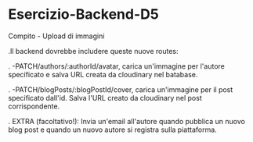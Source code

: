 # Esercizio-Backend-D5


Compito - Upload di immagini

.Il backend dovrebbe includere queste nuove routes:

. -PATCH/authors/:authorId/avatar, carica un'immagine per l'autore specificato e
   salva URL creata da cloudinary nel batabase.

. -PATCH/blogPosts/:blogPostId/cover, carica un'immagine per il post specificato dall'id.
  Salva l'URL creato da cloudinary nel post corrispondente.

. EXTRA (facoltativo!): Invia un'email all'autore quando pubblica un nuovo blog post
  e quando un nuovo autore si registra sulla piattaforma.
